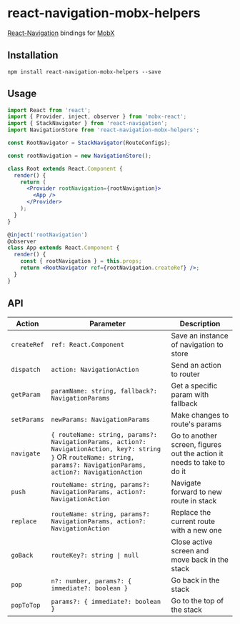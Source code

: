 # react-navigation-mobx-helpers

[React-Navigation](https://github.com/react-navigation/react-navigation) bindings for [MobX](https://github.com/mobxjs/mobx)

## Installation

```shell
npm install react-navigation-mobx-helpers --save
```

## Usage

```jsx
import React from 'react';
import { Provider, inject, observer } from 'mobx-react';
import { StackNavigator } from 'react-navigation';
import NavigationStore from 'react-navigation-mobx-helpers';

const RootNavigator = StackNavigator(RouteConfigs);

const rootNavigation = new NavigationStore();

class Root extends React.Component {
  render() {
    return (
      <Provider rootNavigation={rootNavigation}>
        <App />
      </Provider>
    );
  }
}

@inject('rootNavigation')
@observer
class App extends React.Component {
  render() {
    const { rootNavigation } = this.props;
    return <RootNavigator ref={rootNavigation.createRef} />;
  }
}
```

## API

| Action      | Parameter                                                                                                                                                                | Description                                                            |
| ----------- | ------------------------------------------------------------------------------------------------------------------------------------------------------------------------ | ---------------------------------------------------------------------- |
| `createRef` | `ref: React.Component`                                                                                                                                                   | Save an instance of navigation to store                                |
| `dispatch`  | `action: NavigationAction`                                                                                                                                               | Send an action to router                                               |
| `getParam`  | `paramName: string, fallback?: NavigationParams`                                                                                                                         | Get a specific param with fallback                                     |
| `setParams` | `newParams: NavigationParams`                                                                                                                                            | Make changes to route's params                                         |
| `navigate`  | `{ routeName: string, params?: NavigationParams, action?: NavigationAction, key?: string }` OR `routeName: string, params?: NavigationParams, action?: NavigationAction` | Go to another screen, figures out the action it needs to take to do it |
| `push`      | `routeName: string, params?: NavigationParams, action?: NavigationAction`                                                                                                | Navigate forward to new route in stack                                 |
| `replace`   | `routeName: string, params?: NavigationParams, action?: NavigationAction`                                                                                                | Replace the current route with a new one                               |
| `goBack`    | `routeKey?: string \| null`                                                                                                                                              | Close active screen and move back in the stack                         |
| `pop`       | `n?: number, params?: { immediate?: boolean }`                                                                                                                           | Go back in the stack                                                   |
| `popToTop`  | `params?: { immediate?: boolean }`                                                                                                                                       | Go to the top of the stack                                             |
